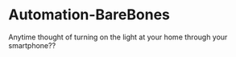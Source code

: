 # Automation-BareBones

Anytime thought of turning on the light at your home through your smartphone??

